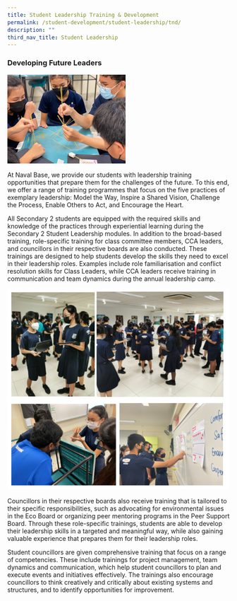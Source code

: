 ```yaml
---
title: Student Leadership Training & Development
permalink: /student-development/student-leadership/tnd/
description: ""
third_nav_title: Student Leadership
---
```

### Developing Future Leaders

![](/images/stltnd2.png)

At Naval Base, we provide our students with leadership training opportunities that prepare them for the challenges of the future. To this end, we offer a range of training programmes that focus on the five practices of exemplary leadership: Model the Way, Inspire a Shared Vision, Challenge the Process, Enable Others to Act, and Encourage the Heart. 

All Secondary 2 students are equipped with the required skills and knowledge of the practices through experiential learning during the Secondary 2 Student Leadership modules. In addition to the broad-based training, role-specific training for class committee members, CCA leaders, and councillors in their respective boards are also conducted. These trainings are designed to help students develop the skills they need to excel in their leadership roles. Examples include role familiarisation and conflict resolution skills for Class Leaders, while CCA leaders receive training in communication and team dynamics during the annual leadership camp. 

![](/images/stltnd1.png)

Councillors in their respective boards also receive training that is tailored to their specific responsibilities, such as advocating for environmental issues in the Eco Board or organizing peer mentoring programs in the Peer Support Board. Through these role-specific trainings, students are able to develop their leadership skills in a targeted and meaningful way, while also gaining valuable experience that prepares them for their leadership roles.

Student councillors are given comprehensive training that focus on a range of competencies. These include trainings for project management, team dynamics and communication, which help student councillors to plan and execute events and initiatives effectively. The trainings also encourage councillors to think creatively and critically about existing systems and structures, and to identify opportunities for improvement. 
